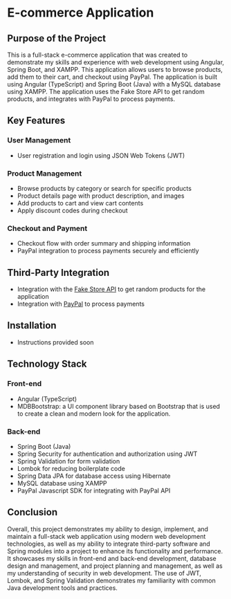 # E-commerce Application

## Purpose of the Project
This is a full-stack e-commerce application that was created to demonstrate my skills and experience with web development using Angular, Spring Boot, and XAMPP. This application allows users to browse products, add them to their cart, and checkout using PayPal. The application is built using Angular (TypeScript) and Spring Boot (Java) with a MySQL database using XAMPP. The application uses the Fake Store API to get random products, and integrates with PayPal to process payments.

## Key Features
### User Management
   - User registration and login using JSON Web Tokens (JWT)
### Product Management
   - Browse products by category or search for specific products
   - Product details page with product description, and images
   - Add products to cart and view cart contents
   - Apply discount codes during checkout
### Checkout and Payment
   - Checkout flow with order summary and shipping information
   - PayPal integration to process payments securely and efficiently
    
## Third-Party Integration
   - Integration with the [Fake Store API](https://fakestoreapi.com) to get random products for the application
   - Integration with [PayPal](https://developer.paypal.com/home) to process payments
    
## Installation
   - Instructions provided soon

## Technology Stack
### Front-end
   - Angular (TypeScript)
   - MDBBootstrap: a UI component library based on Bootstrap that is used to create a clean and modern look for the application.
### Back-end
   - Spring Boot (Java)
   - Spring Security for authentication and authorization using JWT
   - Spring Validation for form validation
   - Lombok for reducing boilerplate code
   - Spring Data JPA for database access using Hibernate
   - MySQL database using XAMPP
   - PayPal Javascript SDK for integrating with PayPal API
## Conclusion
Overall, this project demonstrates my ability to design, implement, and maintain a full-stack web application using modern web development technologies, as well as my ability to integrate third-party software and Spring modules into a project to enhance its functionality and performance. It showcases my skills in front-end and back-end development, database design and management, and project planning and management, as well as my understanding of security in web development. The use of JWT, Lombok, and Spring Validation demonstrates my familiarity with common Java development tools and practices.
